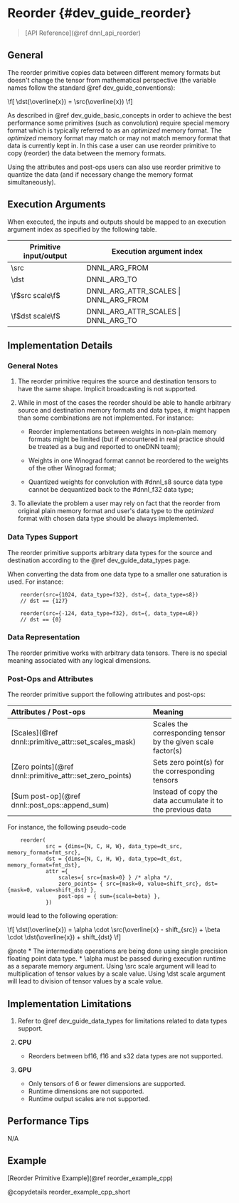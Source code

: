 Reorder {#dev_guide_reorder}
============================

>
> [API Reference](@ref dnnl_api_reorder)
>

## General

The reorder primitive copies data between different memory formats but doesn't
change the tensor from mathematical perspective (the variable names follow the
standard @ref dev_guide_conventions):

\f[
    \dst(\overline{x}) = \src(\overline{x})
\f]

As described in @ref dev_guide_basic_concepts in order to achieve the best
performance some primitives (such as convolution) require special memory format
which is typically referred to as an *optimized* memory format. The *optimized*
memory format may match or may not match memory format that data is currently
kept in. In this case a user can use reorder primitive to copy (reorder) the
data between the memory formats.

Using the attributes and post-ops users can also use reorder primitive to
quantize the data (and if necessary change the memory format simultaneously).

## Execution Arguments

When executed, the inputs and outputs should be mapped to an execution
argument index as specified by the following table.

| Primitive input/output | Execution argument index              |
| ---                    | ---                                   |
| \src                   | DNNL_ARG_FROM                         |
| \dst                   | DNNL_ARG_TO                           |
| \f$src scale\f$        | DNNL_ARG_ATTR_SCALES \| DNNL_ARG_FROM |
| \f$dst scale\f$        | DNNL_ARG_ATTR_SCALES \| DNNL_ARG_TO   |

## Implementation Details

### General Notes

1. The reorder primitive requires the source and destination tensors to have
   the same shape. Implicit broadcasting is not supported.

2. While in most of the cases the reorder should be able to handle arbitrary
   source and destination memory formats and data types, it might happen than
   some combinations are not implemented. For instance:

   - Reorder implementations between weights in non-plain memory formats might
     be limited (but if encountered in real practice should be treated as a
     bug and reported to oneDNN team);

   - Weights in one Winograd format cannot be reordered to the weights of the
     other Winograd format;

   - Quantized weights for convolution with #dnnl_s8 source data type cannot
     be dequantized back to the #dnnl_f32 data type;

3. To alleviate the problem a user may rely on fact that the reorder from
   original plain memory format and user's data type to the *optimized* format
   with chosen data type should be always implemented.

### Data Types Support

The reorder primitive supports arbitrary data types for the source and
destination according to the @ref dev_guide_data_types page.

When converting the data from one data type to a smaller one
saturation is used. For instance:

~~~
    reorder(src={1024, data_type=f32}, dst={, data_type=s8})
    // dst == {127}

    reorder(src={-124, data_type=f32}, dst={, data_type=u8})
    // dst == {0}
~~~

### Data Representation

The reorder primitive works with arbitrary data tensors. There is no special
meaning associated with any logical dimensions.

### Post-Ops and Attributes

The reorder primitive support the following attributes and post-ops:

| Attributes / Post-ops                                       | Meaning
| :--                                                         | :--
| [Scales](@ref dnnl::primitive_attr::set_scales_mask)        | Scales the corresponding tensor by the given scale factor(s)
| [Zero points](@ref dnnl::primitive_attr::set_zero_points)   | Sets zero point(s) for the corresponding tensors
| [Sum post-op](@ref dnnl::post_ops::append_sum)              | Instead of copy the data accumulate it to the previous data

For instance, the following pseudo-code

~~~
    reorder(
            src = {dims={N, C, H, W}, data_type=dt_src, memory_format=fmt_src},
            dst = {dims={N, C, H, W}, data_type=dt_dst, memory_format=fmt_dst},
            attr ={
                scales={ src={mask=0} } /* alpha */,
                zero_points= { src={mask=0, value=shift_src}, dst={mask=0, value=shift_dst} },
                post-ops = { sum={scale=beta} },
            })
~~~

would lead to the following operation:

\f[
    \dst(\overline{x}) =
            \alpha \cdot \src(\overline{x} - shift_{src}) +
            \beta  \cdot \dst(\overline{x}) + shift_{dst}
\f]

@note
    * The intermediate operations are being done using single precision
      floating point data type.
    * \alpha must be passed during execution runtime as a separate memory
      argument. Using \src scale argument will lead to multiplication of tensor
      values by a scale value. Using \dst scale argument will lead to division
      of tensor values by a scale value.

## Implementation Limitations

1. Refer to @ref dev_guide_data_types for limitations related to data types
   support.

2. **CPU**
   - Reorders between bf16, f16 and s32 data types are not supported.

3. **GPU**
   - Only tensors of 6 or fewer dimensions are supported.
   - Runtime dimensions are not supported.
   - Runtime output scales are not supported.

## Performance Tips

N/A

## Example

[Reorder Primitive Example](@ref reorder_example_cpp)

@copydetails reorder_example_cpp_short
